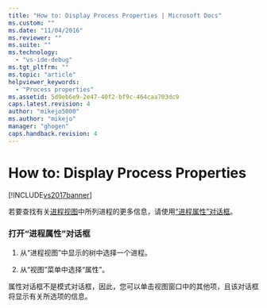 ```yaml
---
title: "How to: Display Process Properties | Microsoft Docs"
ms.custom: ""
ms.date: "11/04/2016"
ms.reviewer: ""
ms.suite: ""
ms.technology: 
  - "vs-ide-debug"
ms.tgt_pltfrm: ""
ms.topic: "article"
helpviewer_keywords: 
  - "Process properties"
ms.assetid: 5d9eb6e9-2e47-40f2-bf9c-464caa703dc9
caps.latest.revision: 4
author: "mikejo5000"
ms.author: "mikejo"
manager: "ghogen"
caps.handback.revision: 4
---
```

# How to: Display Process Properties
[!INCLUDE[vs2017banner](../code-quality/includes/vs2017banner.md)]

若要查找有关[进程视图](../debugger/processes-view.md)中所列进程的更多信息，请使用[“进程属性”对话框](../debugger/process-properties-dialog-box.md)。  
  
### 打开“进程属性”对话框  
  
1.  从“进程视图”中显示的树中选择一个进程。  
  
2.  从“视图”菜单中选择“属性”。  
  
 属性对话框不是模式对话框，因此，您可以单击视图窗口中的其他项，且该对话框将显示有关所选项的信息。